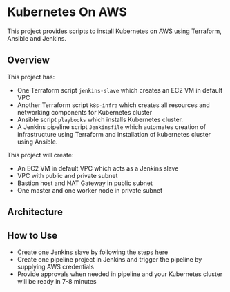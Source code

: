 # Kubernetes On AWS

This project provides scripts to install Kubernetes on AWS using Terraform, Ansible and Jenkins.

## Overview

This project has:

-   One Terraform script `jenkins-slave` which creates an EC2 VM in default VPC
-   Another Terraform script `k8s-infra` which creates all resources and networking components for Kubernetes cluster
-   Ansible script `playbooks` which installs Kubernetes cluster.
-   A Jenkins pipeline script `Jenkinsfile` which automates creation of infrastructure using Terraform and installation of kubernetes cluster using Ansible.

This project will create:

-   An EC2 VM in default VPC which acts as a Jenkins slave
-   VPC with public and private subnet
-   Bastion host and NAT Gateway in public subnet
-   One master and one worker node in private subnet

## Architecture

## How to Use

-   Create one Jenkins slave by following the steps [here]()
-   Create one pipeline project in Jenkins and trigger the pipeline by supplying AWS credentials
-   Provide approvals when needed in pipeline and your Kubernetes cluster will be ready in 7-8 minutes
